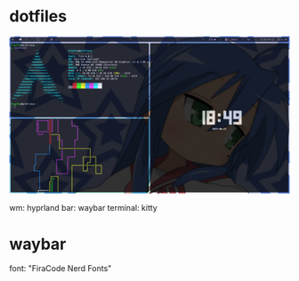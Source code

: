 # dotfiles

![screenshot](https://github.com/Klayfez/dotfiles/raw/main/assets/screenshot.png)

wm: hyprland
bar: waybar
terminal: kitty

# waybar
font: "FiraCode Nerd Fonts"